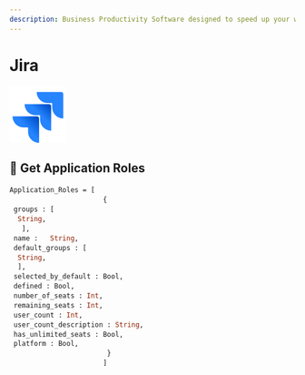 ```yaml
---
description: Business Productivity Software designed to speed up your work tasks.
---
```


# Jira



![Automate Work Tasks and Issues](../../.gitbook/assets/jira_logo_100_100.png)



## 📘 Get Application Roles

```graphql
Application_Roles = [ 
                       {
 groups : [
  String,
   ],
 name :   String,
 default_groups : [
  String, 
  ],
 selected_by_default : Bool,
 defined : Bool,
 number_of_seats : Int,
 remaining_seats : Int,
 user_count : Int,
 user_count_description : String,
 has_unlimited_seats : Bool,
 platform : Bool,
                        } 
                       ]
```





